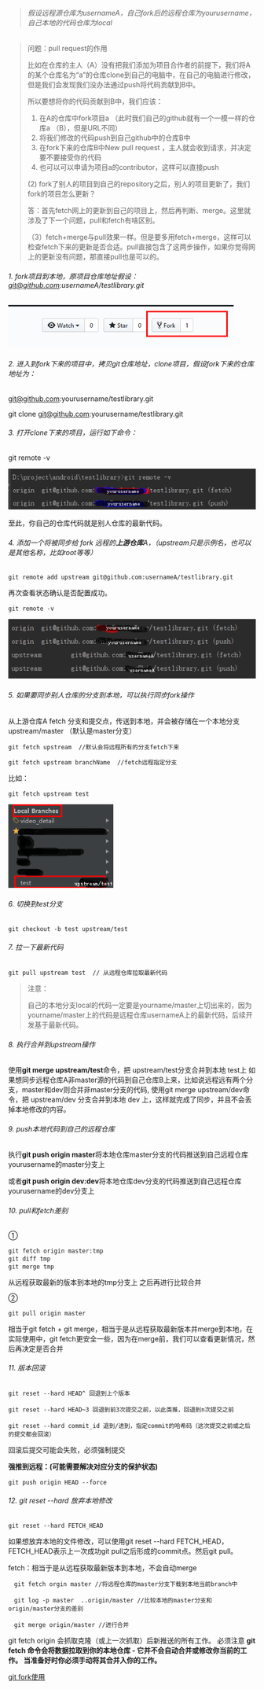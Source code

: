 > ###### 假设远程源仓库为usernameA，自己fork后的远程仓库为yourusername，自己本地的代码仓库为local



> 问题：pull request的作用
>
> 比如在仓库的主人（A）没有把我们添加为项目合作者的前提下，我们将A的某个仓库名为“a”的仓库clone到自己的电脑中，在自己的电脑进行修改，但是我们会发现我们没办法通过push将代码贡献到B中。
>
>  
>
> 所以要想将你的代码贡献到B中，我们应该：
>
> 1. 在A的仓库中fork项目a （此时我们自己的github就有一个一模一样的仓库a （B），但是URL不同）
> 2. 将我们修改的代码push到自己github中的仓库B中
> 3. 在fork下来的仓库B中New pull request ，主人就会收到请求，并决定要不要接受你的代码
> 4. 也可以可以申请为项目a的contributor，这样可以直接push
>
> (2)  fork了别人的项目到自己的repository之后，别人的项目更新了，我们fork的项目怎么更新？
>
> 答：首先fetch网上的更新到自己的项目上，然后再判断、merge。这里就涉及了下一个问题，pull和fetch有啥区别。
>
>  
>
> （3）fetch+merge与pull效果一样。但是要多用fetch+merge，这样可以检查fetch下来的更新是否合适。pull直接包含了这两步操作，如果你觉得网上的更新没有问题，那直接pull也是可以的。





###### 1. fork项目到本地，原项目仓库地址假设：git@github.com:usernameA/testlibrary.git

![image-20191220095518929](.\images\image-20191220095518929.png)

###### 2. 进入到fork下来的项目中，拷贝git仓库地址，clone项目，假设fork下来的仓库地址为：

git@github.com:yourusername/testlibrary.git

git clone git@github.com:yourusername/testlibrary.git



###### 3. 打开clone下来的项目，运行如下命令：

git remote -v

![image-20191220100306873](.\images\image-20191220100306873.png)

至此，你自己的仓库代码就是别人仓库的最新代码。



###### 4. 添加一个将被同步给 fork 远程的**上游仓库**A，（upstream只是示例名，也可以是其他名称，比如root等等）

```
git remote add upstream git@github.com:usernameA/testlibrary.git
```

再次查看状态确认是否配置成功。

```
git remote -v
```

![image-20191220101329800](.\images\image-20191220101329800.png)



###### 5. 如果要同步别人仓库的分支到本地，可以执行同步fork操作

从上游仓库A fetch 分支和提交点，传送到本地，并会被存储在一个本地分支 upstream/master （默认是master分支）

```
git fetch upstream  //默认会将远程所有的分支fetch下来
```

```
git fetch upstream branchName  //fetch远程指定分支
```

比如：

```
git fetch upstream test
```

![image-20191220102740335](.\images\image-20191220102740335.png)



###### 6. 切换到test分支

```
git checkout -b test upstream/test
```



###### 7. 拉一下最新代码

```
git pull upstream test  // 从远程仓库拉取最新代码
```



> 注意：
>
> 自己的本地分支local的代码一定要是yourname/master上切出来的，因为yourname/master上的代码是远程仓库usernameA上的最新代码，后续开发基于最新代码。



###### 8. 执行合并到upstream操作

使用**git merge upstream/test**命令，把 upstream/test分支合并到本地 test上
 如果想同步远程仓库A非master源的代码到自己仓库B上来，比如说远程远有两个分支，master和dev则合并非master分支的代码, 使用git merge upstream/dev命令，把 upstream/dev 分支合并到本地 dev 上，这样就完成了同步，并且不会丢掉本地修改的内容。



###### 9. push本地代码到自己的远程仓库

执行**git push origin master**将本地仓库master分支的代码推送到自己远程仓库yourusername的master分支上

 或者**git push origin dev:dev**将本地仓库dev分支的代码推送到自己远程仓库yourusername的dev分支上



###### 10. pull和fetch差别

①

```
git fetch origin master:tmp
git diff tmp 
git merge tmp
```

 从远程获取最新的版本到本地的tmp分支上
 之后再进行比较合并

②

```
git pull origin master
```

相当于git fetch + git merge，相当于是从远程获取最新版本并merge到本地，在实际使用中，git fetch更安全一些，因为在merge前，我们可以查看更新情况，然后再决定是否合并



###### 11. 版本回滚

```
git reset --hard HEAD^ 回退到上个版本

git reset --hard HEAD~3 回退到前3次提交之前，以此类推，回退到n次提交之前

git reset --hard commit_id 退到/进到，指定commit的哈希码（这次提交之前或之后的提交都会回滚）
```

回滚后提交可能会失败，必须强制提交

**强推到远程：(可能需要解决对应分支的保护状态)**

```
git push origin HEAD --force
```



###### 12. git reset --hard 放弃本地修改

```
git reset --hard FETCH_HEAD
```

如果想放弃本地的文件修改，可以使用git reset --hard FETCH_HEAD，FETCH_HEAD表示上一次成功git pull之后形成的commit点。然后git pull。

fetch：相当于是从远程获取最新版本到本地，不会自动merge

```
　git fetch orgin master //将远程仓库的master分支下载到本地当前branch中

　git log -p master  ..origin/master //比较本地的master分支和origin/master分支的差别

　git merge origin/master //进行合并
```

git fetch origin 会抓取克隆（或上一次抓取）后新推送的所有工作。 必须注意 **git fetch 命令会将数据拉取到你的本地仓库 - 它并不会自动合并或修改你当前的工作。 当准备好时你必须手动将其合并入你的工作。**





[git fork使用](https://www.jianshu.com/p/d73dcee2d907)





